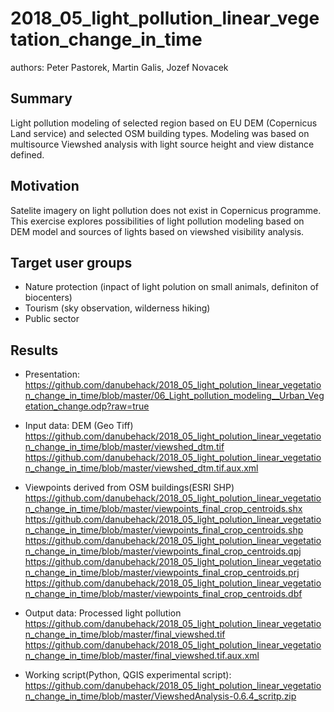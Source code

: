 # 2018_05_light_pollution_linear_vegetation_change_in_time

authors: Peter Pastorek, Martin Galis, Jozef Novacek

## Summary
Light pollution modeling of selected region based on EU DEM (Copernicus Land service) and selected OSM building types. Modeling was based on multisource Viewshed analysis with light source height and view distance defined.

## Motivation
Satelite imagery on light pollution does not exist in Copernicus programme. This exercise explores possibilities of light pollution modeling based on DEM model and sources of lights based on viewshed visibility analysis. 

## Target user groups
- Nature protection (inpact of light polution on small animals, definiton of biocenters) 
- Tourism (sky observation, wilderness hiking)
- Public sector

## Results
 - Presentation:   https://github.com/danubehack/2018_05_light_polution_linear_vegetation_change_in_time/blob/master/06_Light_pollution_modeling__Urban_Vegetation_change.odp?raw=true

- Input data:
    DEM (Geo Tiff)
https://github.com/danubehack/2018_05_light_polution_linear_vegetation_change_in_time/blob/master/viewshed_dtm.tif
https://github.com/danubehack/2018_05_light_polution_linear_vegetation_change_in_time/blob/master/viewshed_dtm.tif.aux.xml

 - Viewpoints derived from OSM buildings(ESRI SHP)
https://github.com/danubehack/2018_05_light_polution_linear_vegetation_change_in_time/blob/master/viewpoints_final_crop_centroids.shx
https://github.com/danubehack/2018_05_light_polution_linear_vegetation_change_in_time/blob/master/viewpoints_final_crop_centroids.shp
https://github.com/danubehack/2018_05_light_polution_linear_vegetation_change_in_time/blob/master/viewpoints_final_crop_centroids.qpj
https://github.com/danubehack/2018_05_light_polution_linear_vegetation_change_in_time/blob/master/viewpoints_final_crop_centroids.prj
https://github.com/danubehack/2018_05_light_polution_linear_vegetation_change_in_time/blob/master/viewpoints_final_crop_centroids.dbf
 
 - Output data:
    Processed light pollution
https://github.com/danubehack/2018_05_light_polution_linear_vegetation_change_in_time/blob/master/final_viewshed.tif
https://github.com/danubehack/2018_05_light_polution_linear_vegetation_change_in_time/blob/master/final_viewshed.tif.aux.xml 

 - Working script(Python, QGIS experimental script):
https://github.com/danubehack/2018_05_light_polution_linear_vegetation_change_in_time/blob/master/ViewshedAnalysis-0.6.4_scritp.zip
